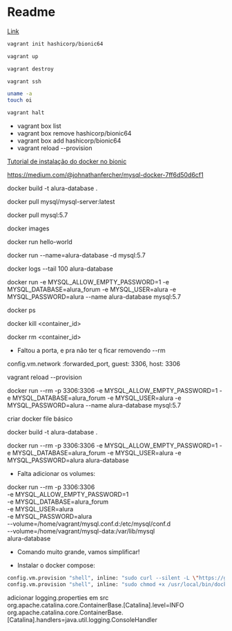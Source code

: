# Readme

[Link](https://learn.hashicorp.com/tutorials/vagrant/getting-started-index)

```sh
vagrant init hashicorp/bionic64
```

```sh
vagrant up
```

```sh
vagrant destroy
```

```sh
vagrant ssh
```

```sh
uname -a
touch oi
```

```sh
vagrant halt
```

- vagrant box list
- vagrant box remove hashicorp/bionic64
- vagrant box add hashicorp/bionic64
- vagrant reload --provision

[Tutorial de instalação do docker no bionic](https://docs.docker.com/engine/install/ubuntu/)

https://medium.com/@johnathanfercher/mysql-docker-7ff6d50d6cf1

docker build -t alura-database .

docker pull mysql/mysql-server:latest

docker pull mysql:5.7

docker images

docker run hello-world

docker run --name=alura-database -d mysql:5.7

docker logs --tail 100 alura-database

docker run -e MYSQL_ALLOW_EMPTY_PASSWORD=1 -e MYSQL_DATABASE=alura_forum -e MYSQL_USER=alura -e MYSQL_PASSWORD=alura --name alura-database mysql:5.7

docker ps

docker kill <container_id>

docker rm <container_id>

- Faltou a porta, e pra não ter q ficar removendo --rm

config.vm.network :forwarded_port, guest: 3306, host: 3306

vagrant reload --provision

docker run --rm -p 3306:3306 -e MYSQL_ALLOW_EMPTY_PASSWORD=1 -e MYSQL_DATABASE=alura_forum -e MYSQL_USER=alura -e MYSQL_PASSWORD=alura --name alura-database mysql:5.7

criar docker file básico

docker build -t alura-database .

docker run --rm -p 3306:3306 -e MYSQL_ALLOW_EMPTY_PASSWORD=1 -e MYSQL_DATABASE=alura_forum -e MYSQL_USER=alura -e MYSQL_PASSWORD=alura alura-database

- Falta adicionar os volumes:

docker run --rm -p 3306:3306 \
-e MYSQL_ALLOW_EMPTY_PASSWORD=1 \
-e MYSQL_DATABASE=alura_forum \
-e MYSQL_USER=alura \
-e MYSQL_PASSWORD=alura \
--volume=/home/vagrant/mysql.conf.d:/etc/mysql/conf.d \
--volume=/home/vagrant/mysql-data:/var/lib/mysql \
alura-database

- Comando muito grande, vamos simplificar!

- Instalar o docker compose:

```bash
config.vm.provision "shell", inline: "sudo curl --silent -L \"https://github.com/docker/compose/releases/download/1.27.4/docker-compose-$(uname -s)-$(uname -m)\" -o /usr/local/bin/docker-compose"
config.vm.provision "shell", inline: "sudo chmod +x /usr/local/bin/docker-compose"
```

adicionar logging.properties em src
org.apache.catalina.core.ContainerBase.[Catalina].level=INFO
org.apache.catalina.core.ContainerBase.[Catalina].handlers=java.util.logging.ConsoleHandler
